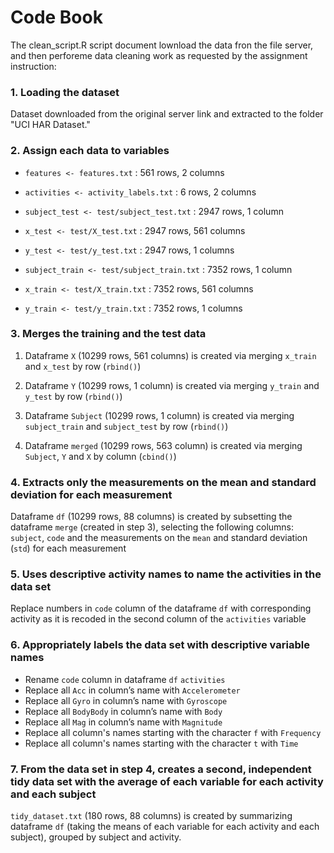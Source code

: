 # Code Book

The clean_script.R script document lownload the data fron the file server, 
and then perforeme data cleaning work as requested 
by the assignment instruction:

### 1. Loading the dataset
Dataset downloaded from the original server link and extracted to the folder 
"UCI HAR Dataset."

### 2. Assign each data to variables

- `features <- features.txt` : 561 rows, 2 columns

- `activities <- activity_labels.txt` : 6 rows, 2 columns

- `subject_test <- test/subject_test.txt` : 2947 rows, 1 column

- `x_test <- test/X_test.txt` : 2947 rows, 561 columns

- `y_test <- test/y_test.txt` : 2947 rows, 1 columns

- `subject_train <- test/subject_train.txt` : 7352 rows, 1 column

- `x_train <- test/X_train.txt` : 7352 rows, 561 columns

- `y_train <- test/y_train.txt` : 7352 rows, 1 columns


### 3. Merges the training and the test data

1. Dataframe `X` (10299 rows, 561 columns) is created via merging
`x_train` and `x_test` by row (`rbind()`)

2. Dataframe `Y` (10299 rows, 1 column) is created via merging 
`y_train` and `y_test` by row (`rbind()`)

3. Dataframe `Subject` (10299 rows, 1 column) is created via merging 
`subject_train` and `subject_test` by row (`rbind()`) 

4. Dataframe `merged` (10299 rows, 563 column) is created via merging 
`Subject`, `Y` and `X` by column (`cbind()`)


### 4. Extracts only the measurements on the mean and standard deviation for each measurement

Dataframe `df` (10299 rows, 88 columns) is created by 
subsetting the dataframe `merge` (created in step 3), 
selecting the following columns: `subject`, `code` and the measurements on the 
`mean` and standard deviation (`std`) for each measurement

### 5. Uses descriptive activity names to name the activities in the data set

Replace numbers in `code` column of the dataframe `df` with
corresponding activity as it is recoded 
in the second column of the `activities` variable

### 6. Appropriately labels the data set with descriptive variable names
- Rename `code` column in dataframe `df` `activities`
- Replace all `Acc` in column’s name with `Accelerometer`
- Replace all `Gyro` in column’s name with `Gyroscope`
- Replace all `BodyBody` in column’s name with `Body`
- Replace all `Mag` in column’s name with `Magnitude`
- Replace all column's names starting with the character `f` with `Frequency`
- Replace all column's names starting with the character `t` with `Time`

### 7. From the data set in step 4, creates a second, independent tidy data set with the average of each variable for each activity and each subject

`tidy_dataset.txt` (180 rows, 88 columns) is created by summarizing 
dataframe `df` (taking the means of each variable for each activity 
and each subject), grouped by subject and activity.